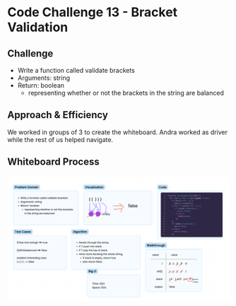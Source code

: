 # Code Challenge 13 - Bracket Validation

## Challenge
<!-- Description of the challenge -->
- Write a function called validate brackets
- Arguments: string
- Return: boolean
  - representing whether or not the brackets in the string are balanced

## Approach & Efficiency
<!-- What approach did you take? Why? What is the Big O space/time for this approach? -->
We worked in groups of 3 to create the whiteboard. Andra worked as driver while the rest of us helped navigate.

## Whiteboard Process

![Bracket-Validation-whiteboard](stack-queue-brackets.png)
